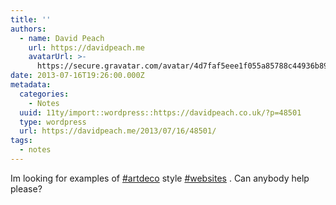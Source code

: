 ```yaml
---
title: ''
authors:
  - name: David Peach
    url: https://davidpeach.me
    avatarUrl: >-
      https://secure.gravatar.com/avatar/4d7faf5eee1f055a85788c44936b8995eaab6dfb004e7854ec747ccb272e91ee?s=96&d=mm&r=g
date: 2013-07-16T19:26:00.000Z
metadata:
  categories:
    - Notes
  uuid: 11ty/import::wordpress::https://davidpeach.co.uk/?p=48501
  type: wordpress
  url: https://davidpeach.me/2013/07/16/48501/
tags:
  - notes
---
```

Im looking for examples of [#artdeco](https://twitter.com/search?q=%23artdeco) style [#websites](https://twitter.com/search?q=%23websites) . Can anybody help please?